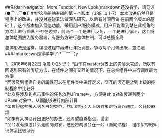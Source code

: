 ##Radar Navigation, More Function, New Look(markdown还没有学，请见谅(●⌒◡⌒●))
###这是船舶避碰的第三个版本（JRE lib 1-7）
本次改进仍然只是程序上的改进，并没对避碰算法做深入研究，以后有时间再做
在前两个版本的基础上，这个版本加入雷达功能，采用用户/服务模式，用户只能看到站在此视角的方向上进行操纵
不存在边界，前两个一个是进行反射，一个是进行循环，这个将总体地图放入服务器端，有服务方进行总体控制，可以总揽全局


总体想法是这样，编程过程中再进行详细调整，争取两个月做出来，加油哦  
####markdown是得学学了(*￣︶￣)y

1、2016年6月22日  凌晨 0:25 记：
	*由于在master分支上的实验未完成，所以有回退到原有的传统方法，在组件之间有交互的情况下，在总控组件中进行调度最为方便  
	*而涉及到组建自身的属性可以在组件类中进行定义，交互的话还是放到上级的控制程序中比较好  
	*此次将涉及到点击事件的任务放到JFrame中，方便讲ship对象传递到两个JPanel对象中，从而能够进行内部计算  
	*如果将这些放入到各自的类中，然后进行引入上级对象进行简介调度，会比较麻烦  
	*如果有大神设计出更好的办法，还希望能够指点，谢谢  
	*至今没有摸透什么是面向对象，总是将两者会在一起（面向过程），程序架构的知识体系比较薄弱  